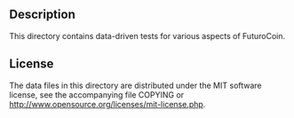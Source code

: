 Description
------------

This directory contains data-driven tests for various aspects of FuturoCoin.

License
--------

The data files in this directory are distributed under the MIT software
license, see the accompanying file COPYING or
http://www.opensource.org/licenses/mit-license.php.

